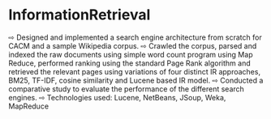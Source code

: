 # InformationRetrieval
⇨ Designed and implemented a search engine architecture from scratch for CACM and a sample Wikipedia corpus. ⇨  Crawled the corpus, parsed and indexed the raw documents using simple word count program using Map Reduce, performed ranking using the standard Page Rank algorithm and retrieved the relevant pages using variations of four distinct IR approaches, BM25, TF-IDF, cosine similarity and Lucene based IR model. ⇨  Conducted a comparative study to evaluate the performance of the different search engines. ⇨ Technologies used: Lucene, NetBeans, JSoup, Weka, MapReduce
